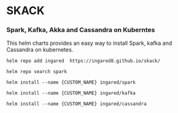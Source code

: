 # SKACK

### Spark, Kafka, Akka and Cassandra on Kuberntes

This helm charts provides an easy way to install Spark, kafka and Cassandra on kubernetes. 


```helm repo add ingared  https://ingared8.github.io/skack/```

```helm repo search spark```

```helm install --name {CUSTOM_NAME} ingared/spark```

```helm install --name {CUSTOM_NAME} ingared/kafka```

```helm install --name {CUSTOM_NAME} ingared/cassandra```


